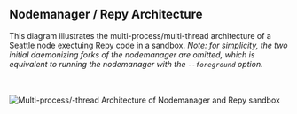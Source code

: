 ## Nodemanager / Repy Architecture
This diagram illustrates the multi-process/multi-thread architecture of a Seattle node exectuing Repy code in a sandbox.
*Note: for simplicity, the two initial daemonizing forks of the nodemanager are omitted, which is equivalent to running the nodemanager with the `--foreground` option.*
<br><br><br>

![Multi-process/-thread Architecture of Nodemanager and Repy sandbox](https://github.com/lukpueh/docs/raw/multi-process-thread-arch/ATTACHMENTS/Architecture/nm_repy_arch.png)